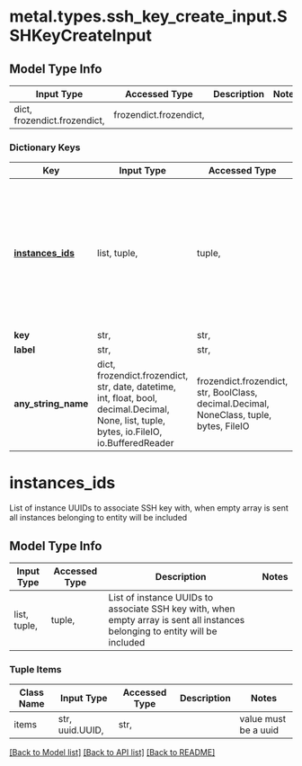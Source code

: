 # metal.types.ssh_key_create_input.SSHKeyCreateInput

## Model Type Info
Input Type | Accessed Type | Description | Notes
------------ | ------------- | ------------- | -------------
dict, frozendict.frozendict,  | frozendict.frozendict,  |  | 

### Dictionary Keys
Key | Input Type | Accessed Type | Description | Notes
------------ | ------------- | ------------- | ------------- | -------------
**[instances_ids](#instances_ids)** | list, tuple,  | tuple,  | List of instance UUIDs to associate SSH key with, when empty array is sent all instances belonging       to entity will be included | [optional] 
**key** | str,  | str,  |  | [optional] 
**label** | str,  | str,  |  | [optional] 
**any_string_name** | dict, frozendict.frozendict, str, date, datetime, int, float, bool, decimal.Decimal, None, list, tuple, bytes, io.FileIO, io.BufferedReader | frozendict.frozendict, str, BoolClass, decimal.Decimal, NoneClass, tuple, bytes, FileIO | any string name can be used but the value must be the correct type | [optional]

# instances_ids

List of instance UUIDs to associate SSH key with, when empty array is sent all instances belonging       to entity will be included

## Model Type Info
Input Type | Accessed Type | Description | Notes
------------ | ------------- | ------------- | -------------
list, tuple,  | tuple,  | List of instance UUIDs to associate SSH key with, when empty array is sent all instances belonging       to entity will be included | 

### Tuple Items
Class Name | Input Type | Accessed Type | Description | Notes
------------- | ------------- | ------------- | ------------- | -------------
items | str, uuid.UUID,  | str,  |  | value must be a uuid

[[Back to Model list]](../../README.md#documentation-for-models) [[Back to API list]](../../README.md#documentation-for-api-endpoints) [[Back to README]](../../README.md)

